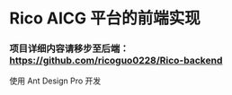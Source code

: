 # Rico AICG 平台的前端实现
### 项目详细内容请移步至后端：https://github.com/ricoguo0228/Rico-backend

使用 Ant Design Pro 开发
